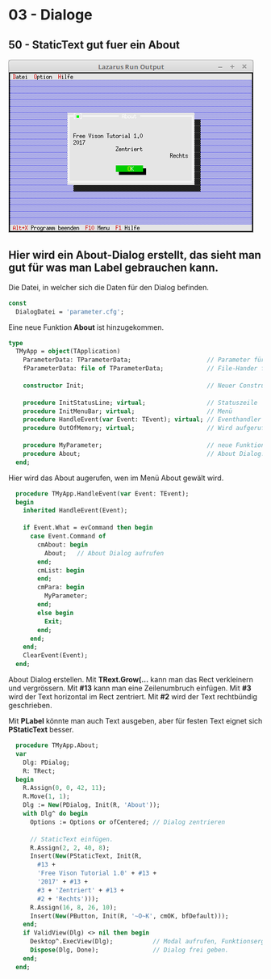 # 03 - Dialoge
## 50 - StaticText gut fuer ein About

![image.png](image.png)

Hier wird ein About-Dialog erstellt, das sieht man gut für was man Label gebrauchen kann.
---
Die Datei, in welcher sich die Daten für den Dialog befinden.

```pascal
const
  DialogDatei = 'parameter.cfg';
```

Eine neue Funktion <b>About</b> ist hinzugekommen.

```pascal
type
  TMyApp = object(TApplication)
    ParameterData: TParameterData;                     // Parameter für Dialog.
    fParameterData: file of TParameterData;            // File-Hander füe das speichern/laden der Daten des Dialoges.

    constructor Init;                                  // Neuer Constructor

    procedure InitStatusLine; virtual;                 // Statuszeile
    procedure InitMenuBar; virtual;                    // Menü
    procedure HandleEvent(var Event: TEvent); virtual; // Eventhandler
    procedure OutOfMemory; virtual;                    // Wird aufgerufen, wen Speicher überläuft.

    procedure MyParameter;                             // neue Funktion für einen Dialog.
    procedure About;                                   // About Dialog.
  end;
```

Hier wird das About augerufen, wen im Menü About gewält wird.

```pascal
  procedure TMyApp.HandleEvent(var Event: TEvent);
  begin
    inherited HandleEvent(Event);

    if Event.What = evCommand then begin
      case Event.Command of
        cmAbout: begin
          About;   // About Dialog aufrufen
        end;
        cmList: begin
        end;
        cmPara: begin
          MyParameter;
        end;
        else begin
          Exit;
        end;
      end;
    end;
    ClearEvent(Event);
  end;
```

About Dialog erstellen.
Mit <b>TRext.Grow(...</b> kann man das Rect verkleinern und vergrössern.
Mit <b>#13</b> kann man eine Zeilenumbruch einfügen.
Mit <b>#3</b> wird der Text horizontal im Rect zentriert.
Mit <b>#2</b> wird der Text rechtbündig geschrieben.

Mit <b>PLabel</b> könnte man auch Text ausgeben, aber für festen Text eignet sich <b>PStaticText</b> besser.

```pascal
  procedure TMyApp.About;
  var
    Dlg: PDialog;
    R: TRect;
  begin
    R.Assign(0, 0, 42, 11);
    R.Move(1, 1);
    Dlg := New(PDialog, Init(R, 'About'));
    with Dlg^ do begin
      Options := Options or ofCentered; // Dialog zentrieren

      // StaticText einfügen.
      R.Assign(2, 2, 40, 8);
      Insert(New(PStaticText, Init(R,
        #13 +
        'Free Vison Tutorial 1.0' + #13 +
        '2017' + #13 +
        #3 + 'Zentriert' + #13 +
        #2 + 'Rechts')));
      R.Assign(16, 8, 26, 10);
      Insert(New(PButton, Init(R, '~O~K', cmOK, bfDefault)));
    end;
    if ValidView(Dlg) <> nil then begin
      Desktop^.ExecView(Dlg);           // Modal aufrufen, Funktionsergebniss wird nicht ausgewrtet.
      Dispose(Dlg, Done);               // Dialog frei geben.
    end;
  end;
```


